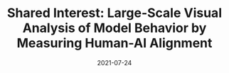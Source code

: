 ---
title: "Shared Interest: Large-Scale Visual Analysis of Model Behavior by Measuring Human-AI Alignment"
authors:
  - key: angieboggust
  - key: benhoover
  - key: arvindsatya
  - key: hendrikstrobelt
venue: icml-hill-workshop
type: workshop
date: 2021-07-24
first_author: true
links:
  - name: Project
    icon: project
    url: http://vis.csail.mit.edu/pubs/shared-interest/
  - name: Poster
    icon: poster
    url: "posters/icml_hill_sharedinterest_poster.pdf"
---